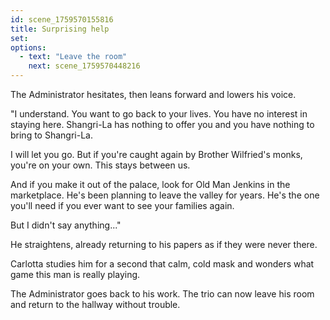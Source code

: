 ```yaml
---
id: scene_1759570155816
title: Surprising help
set:
options:
  - text: "Leave the room"
    next: scene_1759570448216
---
```


The Administrator hesitates, then leans forward and lowers his voice.

"I understand. You want to go back to your lives. You have no interest in staying here. Shangri-La has nothing to offer you and you have nothing to bring to Shangri-La.

I will let you go. But if you're caught again by Brother Wilfried's monks, you're on your own. This stays between us.

And if you make it out of the palace, look for Old Man Jenkins in the marketplace. He's been planning to leave the valley for years. He's the one you'll need if you ever want to see your families again.

But I didn't say anything..."

He straightens, already returning to his papers as if they were never there.

Carlotta studies him for a second that calm, cold mask and wonders what game this man is really playing.

The Administrator goes back to his work. The trio can now leave his room and return to the hallway without trouble.